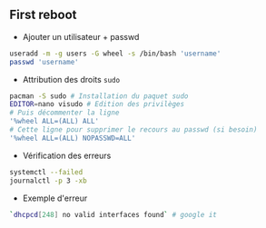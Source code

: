 ## First reboot

* Ajouter un utilisateur + passwd
```bash
useradd -m -g users -G wheel -s /bin/bash 'username'
passwd 'username'
```

* Attribution des droits `sudo`
```bash
pacman -S sudo # Installation du paquet sudo
EDITOR=nano visudo # Edition des privilèges
# Puis décommenter la ligne
'%wheel ALL=(ALL) ALL'
# Cette ligne pour supprimer le recours au passwd (si besoin)
'%wheel ALL=(ALL) NOPASSWD=ALL'
```

* Vérification des erreurs
```bash
systemctl --failed
journalctl -p 3 -xb
```

* Exemple d'erreur
```bash
`dhcpcd[248] no valid interfaces found` # google it
```